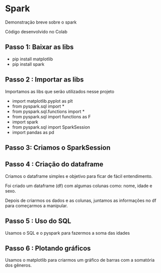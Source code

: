 # Spark
Demonstração breve sobre o spark

Código desenvolvido no Colab

## Passo 1: Baixar as libs
- pip install matplotlib
- pip install spark 

## Passo 2 : Importar as libs

Importamos as libs que serão utilizados nesse projeto 
- import matplotlib.pyplot as plt
- from pyspark.sql  import *  
- from pyspark.sql.functions import *
- from pyspark.sql import functions as F
- import spark
- from pyspark.sql import SparkSession
- import pandas as pd

## Passo 3: Criamos o SparkSession

## Passo 4 : Criação do dataframe

Criamos o dataframe simples e objetivo para ficar de fácil entendimento.

Foi criado um dataframe (df) com algumas colunas como: nome, idade e sexo.

Depois de criarmos os dados e as colunas, juntamos as informações no df para começarmos a manipular. 

## Passo 5 : Uso do SQL

Usamos o SQL e o pyspark para fazermos a soma das idades 

## Passo 6 : Plotando gráficos

Usamos o matplotlib para criarmos um gráfico de barras com a somatória dos gêneros.
